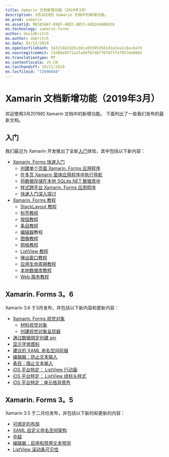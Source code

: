 ```yaml
---
title: Xamarin 文档新增功能（2019年3月）
description: 3月2019的 Xamarin 文档中的新增功能。
ms.prod: xamarin
ms.assetid: 9B383AA7-D9EF-4DD2-AB53-6082446B6016
ms.technology: xamarin-forms
author: davidbritch
ms.author: dabritch
ms.date: 03/12/2019
ms.openlocfilehash: 543218d2d26cddca955953581d1e2ea1c8acba76
ms.sourcegitcommit: 21d8be9571a2fa89fb7d8ff0787ff4f957de0985
ms.translationtype: MT
ms.contentlocale: zh-CN
ms.lasthandoff: 10/21/2019
ms.locfileid: "72696848"
---
```

# <a name="xamarin-docs-whats-new-march-2019"></a>Xamarin 文档新增功能（2019年3月）

欢迎使用3月2019的 Xamarin 文档中的新增功能。 下面列出了一些我们发布的最新文档。

## <a name="get-started"></a>入门

我们最近为 Xamarin 开发推出了全新[入门](~/get-started/index.yml)体验，其中包括以下新内容：

- [Xamarin. Forms 快速入门](~/get-started/quickstarts/index.yml)
  - [创建单个页面 Xamarin. Forms 应用程序](~/get-started/quickstarts/single-page.md)
  - [在多页 Xamarin 窗体应用程序中执行导航](~/get-started/quickstarts/multi-page.md)
  - [将数据存储在本地 SQLite.NET 数据库中](~/get-started/quickstarts/database.md)
  - [样式跨平台 Xamarin. Forms 应用程序](~/get-started/quickstarts/styling.md)
  - [快速入门深入探讨](~/get-started/quickstarts/deepdive.md)
- [Xamarin. Forms 教程](~/get-started/tutorials/index.yml)
  - [StackLayout 教程](~/get-started/tutorials/stacklayout/index.yml)
  - [标签教程](~/get-started/tutorials/label/index.yml)
  - [按钮教程](~/get-started/tutorials/button/index.yml)
  - [条目教程](~/get-started/tutorials/entry/index.yml)
  - [编辑器](~/get-started/tutorials/editor/index.yml)教程
  - [图像教程](~/get-started/tutorials/image/index.yml)
  - [网格教程](~/get-started/tutorials/grid/index.yml)
  - [ListView 教程](~/get-started/tutorials/listview/index.yml)
  - [弹出窗口教程](~/get-started/tutorials/pop-ups/index.yml)
  - [应用生命周期教程](~/get-started/tutorials/app-lifecycle/index.yml)
  - [本地数据库教程](~/get-started/tutorials/local-database/index.yml)
  - [Web 服务教程](~/get-started/tutorials/web-service/index.yml)

## <a name="xamarinforms-36"></a>Xamarin. Forms 3。6

Xamarin 3.6 于3月发布，并包括以下新内容和更新内容：

- [Xamarin. Forms 视觉对象](~/xamarin-forms/user-interface/visual/index.md)
  - [材料视觉对象](~/xamarin-forms/user-interface/visual/material-visual.md)
  - [创建视觉对象呈现器](~/xamarin-forms/user-interface/visual/create.md)
- [通过数据绑定创建 pin](~/xamarin-forms/user-interface/map/pins.md#create-pins-with-data-binding)
- [显示字体图标](~/xamarin-forms/user-interface/text/fonts.md#display-font-icons)
- [建议的 XAML 命名空间前缀](~/xamarin-forms/xaml/custom-prefix.md)
- [编辑器：防止文本输入](~/xamarin-forms/user-interface/text/editor.md#preventing-text-entry)
- [条目：阻止文本输入](~/xamarin-forms/user-interface/text/entry.md#preventing-text-entry)
- [iOS 平台特定： ListView 行动画](~/xamarin-forms/platform/ios/listview-row-animations.md)
- [iOS 平台特定： ListView 组标头样式](~/xamarin-forms/platform/ios/listview-group-header-style.md)
- [iOS 平台特定：单元格背景色](~/xamarin-forms/platform/ios/cell-background-color.md)

## <a name="xamarinforms-35"></a>Xamarin. Forms 3。5

Xamarin 3.5 于二月份发布，并包括以下新的和更新的内容：

- [可绑定的布局](~/xamarin-forms/user-interface/layouts/bindable-layouts.md)
- [XAML 自定义命名空间架构](~/xamarin-forms/xaml/custom-namespace-schemas.md)
- [中超](~/xamarin-forms/user-interface/text/label.md#hyperlinks)
- [编辑器：启用和禁用文本预测](~/xamarin-forms/user-interface/text/editor.md#enabling-and-disabling-text-prediction)
- [ListView 滚动条可见性](~/xamarin-forms/user-interface/listview/customizing-list-appearance.md#scrollbar-visibility)
